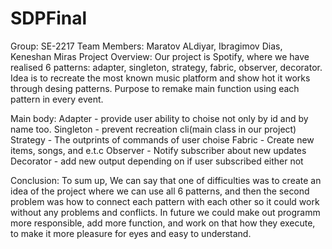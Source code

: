 # SDPFinal

Group: SE-2217
Team Members: Maratov ALdiyar, Ibragimov Dias, Keneshan Miras
Project Overview:
Our project is Spotify, where we have realised 6 patterns: adapter, singleton, strategy, fabric, observer, decorator. 
Idea is to recreate the most known music platform and show hot it works through desing patterns.
Purpose to remake main function using each pattern in every event.

Main body: 
Adapter - provide user ability to choise not only by id and by name too.
Singleton - prevent recreation cli(main class in our project)
Strategy - The outprints of commands of user choise
Fabric - Create new items, songs, and e.t.c
Observer - Notify subscriber about new updates
Decorator - add new output depending on if user subscribed either not

Conclusion:
To sum up, We can say that one of difficulties was to create an idea of the project where we can use all 6 patterns, and then the second problem was how to connect each pattern with each other so it could work without any problems and conflicts. In future we could make out programm more responsible, add more function, and work on that how they execute, to make it more pleasure for eyes and easy to understand.
